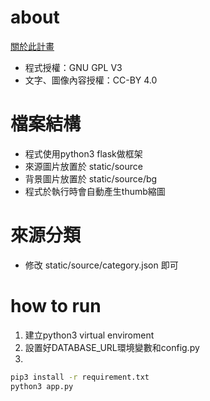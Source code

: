 # about
[關於此計畫](https://seedingfuture.travel.blog/)
* 程式授權：GNU GPL V3
* 文字、圖像內容授權：CC-BY 4.0

# 檔案結構
* 程式使用python3 flask做框架
* 來源圖片放置於 static/source
* 背景圖片放置於 static/source/bg
* 程式於執行時會自動產生thumb縮圖

# 來源分類
* 修改 static/source/category.json 即可

# how to run
1. 建立python3 virtual enviroment
2. 設置好DATABASE_URL環境變數和config.py
3.
```bash
pip3 install -r requirement.txt
python3 app.py
```
